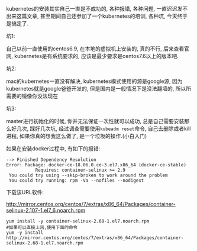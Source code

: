 kubernetes的安装其实自己一直是不成功的, 各种报错, 各种问题, 一直迟迟发不出来这篇文章, 甚至期间自己还参加了一个kubernetes的培训, 各种坑, 今天终于是搞定了.

坑1:

自己以前一直使用的centos6.9, 在本地的虚拟机上安装的, 真的不行, 后来查看官网, kubernetes是有系统要求的, 应该是最少要求是centos7.6以上的版本吧.

坑2:

mac的kubernetes一直没有解决, kubernetes模式使用的源是google源, 因为kubernetes就是google爸爸开发的, 但是国内是一般情况下是没法翻墙的, 所以所需要的镜像你没法现在

坑3:

master进行初始化的时候, 你并无法保证一次性就可以成功, 总是自己需要安装那么好几次, 踩好几次坑, 经过调查需要使用`kubeadm reset`命令, 自己去删除或者kill进程, 如果你真的想我这么做了, 是一个垃圾的操作.(小白入门)



如果在安装docker过程中, 有如下的报错:

```
--> Finished Dependency Resolution
Error: Package: docker-ce-18.06.0.ce-3.el7.x86_64 (docker-ce-stable)
           Requires: container-selinux >= 2.9
 You could try using --skip-broken to work around the problem
 You could try running: rpm -Va --nofiles --nodigest
```



下载该URL软件:

http://mirror.centos.org/centos/7/extras/x86_64/Packages/container-selinux-2.107-1.el7_6.noarch.rpm

```
yum install -y container-selinux-2.68-1.el7.noarch.rpm
#如果可以直接上网,使用下面的命令
yum -y install http://mirror.centos.org/centos/7/extras/x86_64/Packages/container-selinux-2.68-1.el7.noarch.rpm
```





